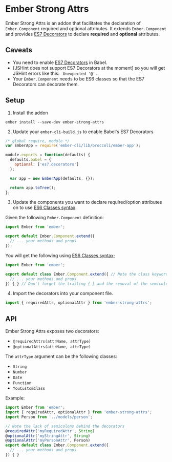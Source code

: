# Ember Strong Attrs

Ember Strong Attrs is an addon that facilitates the declaration of
`Ember.Component` required and optional attributes. It extends
`Ember.Component` and provides [ES7 Decorators][decorators] to declare
**required** and **optional** attributes.

## Caveats

- You need to enable [ES7 Decorators][decorators] in Babel.
- [JSHint does not support ES7 Decorators at the moment] so you
  will get JSHint errors like this: ` Unexpected '@'.`.
- Your `Ember.Component` needs to be ES6 classes so that the ES7 Decorators can
  decorate them.

## Setup

1. Install the addon
  ```
  ember install --save-dev ember-strong-attrs
  ```
2. Update your `ember-cli-build.js` to enable Babel's ES7 Decorators
  ```js
  /* global require, module */
  var EmberApp = require('ember-cli/lib/broccoli/ember-app');

  module.exports = function(defaults) {
    defaults.babel = {
      optional: ['es7.decorators']
    };

    var app = new EmberApp(defaults, {});

    return app.toTree();
  };
  ```
3. Update the components you want to declare required/option attributes on to
   use [ES6 Classes syntax][classes].

  Given the following `Ember.Component` definition:
  ```js
  import Ember from 'ember';

  export default Ember.Component.extend({
    // ... your methods and props
  });
  ```

  You will get the following using [ES6 Classes syntax][classes];
  ```js
  import Ember from 'ember';

  export default class Ember.Component.extend({ // Note the class keyword
    // ... your methods and props
  }) { } // Don't forget the trailing { } and the removal of the semicolon
  ```
4. Import the decorators into your component file.
  ```js
  import { requiredAttr, optionalAttr } from 'ember-strong-attrs';
  ```

## API

Ember Strong Attrs exposes two decorators:

- `@requiredAttrs(attrName, attrType)`
- `@optionalAttrs(attrName, attrType)`

The `attrType` argument can be the following classes:

- `String`
- `Number`
- `Date`
- `Function`
- `YouCustomClass`

Example:

```js
import Ember from 'ember';
import { requiredAttr, optionalAttr } from 'ember-strong-attrs';
import Person from '../models/person';

// Note the lack of semicolons behind the decorators
@requiredAttr('myRequiredAttr', String)
@optionalAttr('myStringAttr', String)
@optionalAttr('myPersonAttr', Person)
export default class Ember.Component.extend({
  // ... your methods and props
}) { }
```

[decorators]:https://github.com/wycats/javascript-decorators
[jshint-no-decorators]:http://jshint.com/blog/new-lang-features/
[classes]:https://developer.mozilla.org/en-US/docs/Web/JavaScript/Reference/Classes
